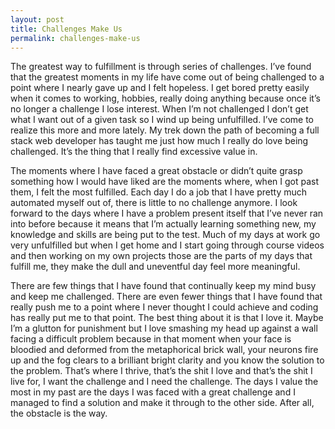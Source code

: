 ```yaml
---
layout: post
title: Challenges Make Us
permalink: challenges-make-us
---
```




The greatest way to fulfillment is through series of challenges. I’ve found that the greatest moments in my life have come out of being challenged to a point where I nearly gave up and I felt hopeless. I get bored pretty easily when it comes to working, hobbies, really doing anything because once it’s no longer a challenge I lose interest. When I’m not challenged I don’t get what I want out of a given task so I wind up being unfulfilled. I’ve come to realize this more and more lately. My trek down the path of becoming a full stack web developer has taught me just how much I really do love being challenged. It’s the thing that I really find excessive value in.

The moments where I have faced a great obstacle or didn’t quite grasp something how I would have liked are the moments where, when I got past them, I felt the most fulfilled. Each day I do a job that I have pretty much automated myself out of, there is little to no challenge anymore. I look forward to the days where I have a problem present itself that I’ve never ran into before because it means that I’m actually learning something new, my knowledge and skills are being put to the test. Much of my days at work go very unfulfilled but when I get home and I start going through course videos and then working on my own projects those are the parts of my days that fulfill me, they make the dull and uneventful day feel more meaningful.

There are few things that I have found that continually keep my mind busy and keep me challenged. There are even fewer things that I have found that really push me to a point where I never thought I could achieve and coding has really put me to that point. The best thing about it is that I love it. Maybe I’m a glutton for punishment but I love smashing my head up against a wall facing a difficult problem because in that moment when your face is bloodied and deformed from the metaphorical brick wall, your neurons fire up and the fog clears to a brilliant bright clarity and you know the solution to the problem. That’s where I thrive, that’s the shit I love and that’s the shit I live for, I want the challenge and I need the challenge. The days I value the most in my past are the days I was faced with a great challenge and I managed to find a solution and make it through to the other side. After all, the obstacle is the way.
